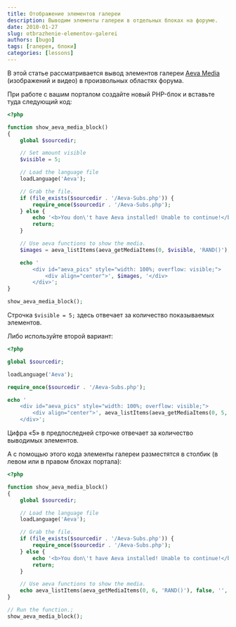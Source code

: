 ```yaml
---
title: Отображение элементов галереи
description: Выводим элементы галереи в отдельных блоках на форуме.
date: 2010-01-27
slug: otbrazhenie-elementov-galerei
authors: [bugo]
tags: [галерея, блоки]
categories: [lessons]
---
```


В этой статье рассматривается вывод элементов галереи [Aeva Media](/translations/aeva-media) (изображений и видео) в произвольных областях форума.

<!-- more -->

При работе с вашим порталом создайте новый PHP-блок и вставьте туда следующий код:

```php
<?php

function show_aeva_media_block()
{
    global $sourcedir;

    // Set amount visible
    $visible = 5;

    // Load the language file
    loadLanguage('Aeva');

    // Grab the file.
    if (file_exists($sourcedir . '/Aeva-Subs.php')) {
        require_once($sourcedir . '/Aeva-Subs.php');
    } else {
        echo '<b>You don\'t have Aeva installed! Unable to continue!</b>';
        return;
    }

    // Use aeva functions to show the media.
    $images = aeva_listItems(aeva_getMediaItems(0, $visible, 'RAND()'), true, '', 0);

    echo '
        <div id="aeva_pics" style="width: 100%; overflow: visible;">
            <div align="center">', $images, '</div>
        </div>';
}

show_aeva_media_block();
```

Строчка `$visible = 5;` здесь отвечает за количество показываемых элементов.

Либо используйте второй вариант:

```php
<?php

global $sourcedir;

loadLanguage('Aeva');

require_once($sourcedir . '/Aeva-Subs.php');

echo '
    <div id="aeva_pics" style="width: 100%; overflow: visible;">
        <div align="center">', aeva_listItems(aeva_getMediaItems(0, 5, 'RAND()'), true, '', 0), '</div>
    </div>';
```

Цифра «5» в предпоследней строчке отвечает за количество выводимых элементов.

А с помощью этого кода элементы галереи разместятся в столбик (в левом или в правом блоках портала):

```php
<?php

function show_aeva_media_block()
{
    global $sourcedir;

    // Load the language file
    loadLanguage('Aeva');

    // Grab the file.
    if (file_exists($sourcedir . '/Aeva-Subs.php')) {
        require_once($sourcedir . '/Aeva-Subs.php');
    } else {
        echo '<b>You don\'t have Aeva installed! Unable to continue!</b>';
        return;
    }

    // Use aeva functions to show the media.
    echo aeva_listItems(aeva_getMediaItems(0, 6, 'RAND()'), false, '', 1);
}

// Run the function.;
show_aeva_media_block();
```
